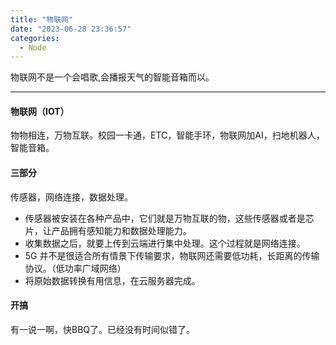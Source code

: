 ```yaml
---
title: "物联网"
date: "2023-06-28 23:36:57"
categories:
  - Node
---
```


物联网不是一个会唱歌,会播报天气的智能音箱而以。

---

#### 物联网（IOT）

物物相连，万物互联。校园一卡通，ETC，智能手环，物联网加AI，扫地机器人，智能音箱。


#### 三部分

传感器，网络连接，数据处理。
- 传感器被安装在各种产品中，它们就是万物互联的物，这些传感器或者是芯片，让产品拥有感知能力和数据处理能力。
- 收集数据之后，就要上传到云端进行集中处理。这个过程就是网络连接。
- 5G 并不是很适合所有情景下传输要求，物联网还需要低功耗，长距离的传输协议。（低功率广域网络）
- 将原始数据转换有用信息，在云服务器完成。

#### 开搞

有一说一啊，快BBQ了。已经没有时间似错了。


